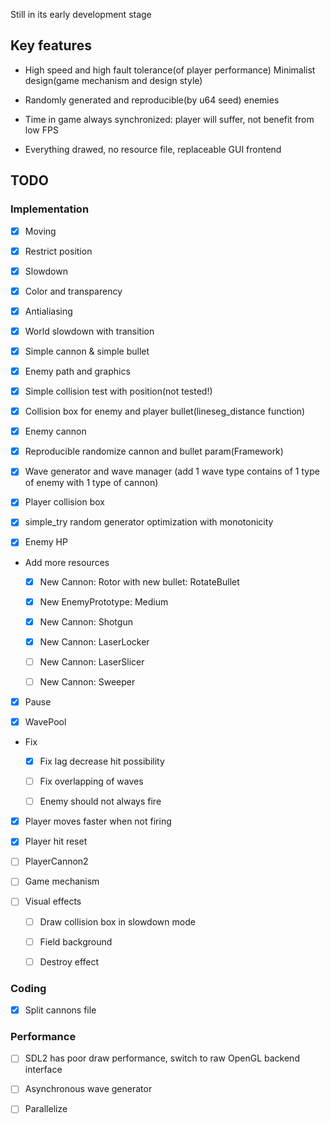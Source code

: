 Still in its early development stage

## Key features

* High speed and high fault tolerance(of player performance) Minimalist design(game mechanism and design style) 
* Randomly generated and reproducible(by u64 seed) enemies

* Time in game always synchronized: player will suffer, not benefit from low FPS

* Everything drawed, no resource file, replaceable GUI frontend

## TODO

### Implementation

* [x] Moving

* [x] Restrict position

* [x] Slowdown

* [x] Color and transparency

* [x] Antialiasing

* [x] World slowdown with transition

* [x] Simple cannon & simple bullet

* [x] Enemy path and graphics

* [x] Simple collision test with position(not tested!)

* [x] Collision box for enemy and player bullet(lineseg\_distance function)

* [x] Enemy cannon

* [x] Reproducible randomize cannon and bullet param(Framework)

* [x] Wave generator and wave manager
(add 1 wave type contains of 1 type of enemy with 1 type of cannon)

* [x] Player collision box

* [x] simple\_try random generator optimization with monotonicity

* [x] Enemy HP

* Add more resources

	* [x] New Cannon: Rotor with new bullet: RotateBullet

	* [x] New EnemyPrototype: Medium

	* [x] New Cannon: Shotgun

	* [x] New Cannon: LaserLocker

	* [ ] New Cannon: LaserSlicer

	* [ ] New Cannon: Sweeper

* [x] Pause

* [x] WavePool

* Fix

	* [x] Fix lag decrease hit possibility
	
	* [ ] Fix overlapping of waves
	
	* [ ] Enemy should not always fire

* [x] Player moves faster when not firing

* [x] Player hit reset

* [ ] PlayerCannon2

* [ ] Game mechanism

* [ ] Visual effects

	* [ ] Draw collision box in slowdown mode

	* [ ] Field background

	* [ ] Destroy effect

### Coding

* [x] Split cannons file

### Performance

* [ ] SDL2 has poor draw performance, switch to raw OpenGL backend interface

* [ ] Asynchronous wave generator

* [ ] Parallelize
